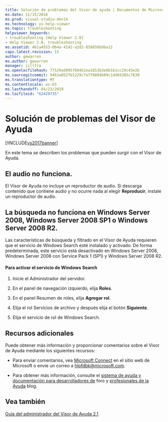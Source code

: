 ```yaml
---
title: Solución de problemas del Visor de ayuda | Documentos de Microsoft
ms.date: 11/15/2016
ms.prod: visual-studio-dev14
ms.technology: vs-help-viewer
ms.topic: troubleshooting
helpviewer_keywords:
- troubleshooting [Help Viewer 2.0]
- Help Viewer 2.0, troubleshooting
ms.assetid: 461a4553-064a-4142-a2d2-058658b9ba12
caps.latest.revision: 15
author: gewarren
ms.author: gewarren
manager: jillfra
ms.openlocfilehash: 77529ad9957694b1ea1853b3e8b1b1cc29c45e2b
ms.sourcegitcommit: 94b3a052fb1229c7e7f8804b09c1d403385c7630
ms.translationtype: MT
ms.contentlocale: es-ES
ms.lasthandoff: 04/23/2019
ms.locfileid: "62429735"
---
```

# <a name="troubleshooting-the-help-viewer"></a>Solución de problemas del Visor de Ayuda
[!INCLUDE[vs2017banner](../includes/vs2017banner.md)]

En este tema se describen los problemas que pueden surgir con el Visor de Ayuda.  
  
## <a name="audio-doesnt-work"></a>El audio no funciona.  
 El Visor de Ayuda no incluye un reproductor de audio. Si descarga contenido que contiene audio y no ocurre nada al elegir **Reproducir**, instale un reproductor de audio.  
  
## <a name="search-doesnt-work-in-windows-server-2008-windows-server-2008-with-sp1-or-windows-server-2008-r2"></a>La búsqueda no funciona en Windows Server 2008, Windows Server 2008 SP1 o Windows Server 2008 R2.  
 Las características de búsqueda y filtrado en el Visor de Ayuda requieren que el servicio de Windows Search esté instalado y activado. De forma predeterminada, este servicio está desactivado en Windows Server 2008, Windows Server 2008 con Service Pack 1 (SP1) y Windows Server 2008 R2.  
  
#### <a name="to-activate-windows-search-service"></a>Para activar el servicio de Windows Search  
  
1. Inicie el Administrador del servidor.  
  
2. En el panel de navegación izquierdo, elija **Roles**.  
  
3. En el panel Resumen de roles, elija **Agregar rol**.  
  
4. Elija el rol Servicios de archivo y después elija el botón **Siguiente**.  
  
5. Elija el servicio de rol de Windows Search.  
  
## <a name="additional-resources"></a>Recursos adicionales  
 Puede obtener más información y proporcionar comentarios sobre el Visor de Ayuda mediante los siguientes recursos:  
  
- Para enviar comentarios, vea [Microsoft Connect](http://go.microsoft.com/fwlink/?linkid=243983) en el sitio web de Microsoft o envíe un correo a [hlpfdbk@microsoft.com](mailto:hlpfdbk@microsoft.com).  
  
- Para obtener más información, consulte el [sistema de ayuda y documentación para desarrolladores de](http://go.microsoft.com/fwlink/?LinkId=232741) foro y [profesionales de la Ayuda](http://go.microsoft.com/fwlink/?LinkId=232743) blog.  
  
## <a name="see-also"></a>Vea también  
 [Guía del administrador del Visor de Ayuda 2.1](http://go.microsoft.com/fwlink/?LinkId=243985)
